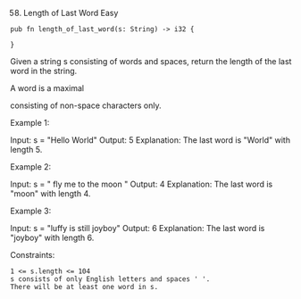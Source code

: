 58. Length of Last Word
Easy

```
pub fn length_of_last_word(s: String) -> i32 {
    
}
```

Given a string s consisting of words and spaces, return the length of the last word in the string.

A word is a maximal

consisting of non-space characters only.

 

Example 1:

Input: s = "Hello World"
Output: 5
Explanation: The last word is "World" with length 5.

Example 2:

Input: s = "   fly me   to   the moon  "
Output: 4
Explanation: The last word is "moon" with length 4.

Example 3:

Input: s = "luffy is still joyboy"
Output: 6
Explanation: The last word is "joyboy" with length 6.

 

Constraints:

    1 <= s.length <= 104
    s consists of only English letters and spaces ' '.
    There will be at least one word in s.
